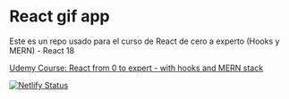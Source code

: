 # React gif app

Este es un repo usado para el curso de React de cero a experto (Hooks y MERN) - React 18


[Udemy Course: React from 0 to expert - with hooks and MERN stack](https://www.udemy.com/share/103dum3@FOQqsxLCvJTMTPT48d9FSEaHujUWlVU-k2za2Zp5KRw76iqkoFrD-PWUkLHlGR_Y/)


[![Netlify Status](https://api.netlify.com/api/v1/badges/f10f9882-a947-4378-a27d-f563d62369ef/deploy-status)](https://gif-app-jpa.netlify.app/)